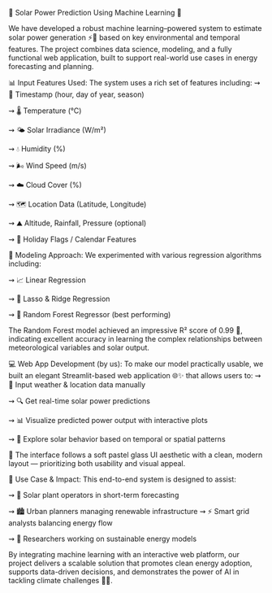 🔆 Solar Power Prediction Using Machine Learning 🔆

We have developed a robust machine learning–powered system to estimate solar power generation ⚡🔋 based on key environmental and temporal features. The project combines data science, modeling, and a fully functional web application, built to support real-world use cases in energy forecasting and planning.

📊 Input Features Used:
The system uses a rich set of features including:
⇝ 📅 Timestamp (hour, day of year, season)

⇝ 🌡️ Temperature (°C)

⇝ 🌤️ Solar Irradiance (W/m²)

⇝ 💧 Humidity (%)

⇝ 🌬️ Wind Speed (m/s)

⇝ ☁️ Cloud Cover (%)

⇝ 🗺️ Location Data (Latitude, Longitude)

⇝ ⛰️ Altitude, Rainfall, Pressure (optional)

⇝ 🧭 Holiday Flags / Calendar Features


🤖 Modeling Approach:
We experimented with various regression algorithms including:

⇝ 📈 Linear Regression

⇝ 🧮 Lasso & Ridge Regression

⇝ 🌳 Random Forest Regressor (best performing)

The Random Forest model achieved an impressive R² score of 0.99 🎯, indicating excellent accuracy in learning the complex relationships between meteorological variables and solar output.

💻 Web App Development (by us):
To make our model practically usable, we built an elegant Streamlit-based web application 🌐✨ that allows users to:
⇝ 🧾 Input weather & location data manually

⇝ 🔍 Get real-time solar power predictions

⇝ 📊 Visualize predicted power output with interactive plots

⇝ 📍 Explore solar behavior based on temporal or spatial patterns

🌈 The interface follows a soft pastel glass UI aesthetic with a clean, modern layout — prioritizing both usability and visual appeal.

🎯 Use Case & Impact:
This end-to-end system is designed to assist:

⇝ 🔋 Solar plant operators in short-term forecasting

⇝ 🏙️ Urban planners managing renewable infrastructure
⇝ ⚡ Smart grid analysts balancing energy flow

⇝ 🧠 Researchers working on sustainable energy models

By integrating machine learning with an interactive web platform, our project delivers a scalable solution that promotes clean energy adoption, supports data-driven decisions, and demonstrates the power of AI in tackling climate challenges 🌱🌞.
